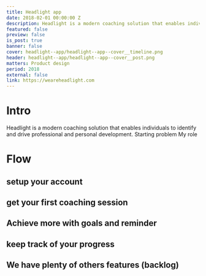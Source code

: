 ```yaml
---
title: Headlight app
date: 2018-02-01 00:00:00 Z
description: Headlight is a modern coaching solution that enables individuals to identify and drive professional and personal development.
featured: false
preview: false
is_post: true
banner: false
cover: headlight--app/headlight--app--cover__timeline.png
header: headlight--app/headlight--app--cover__post.png
matters: Product design
period: 2018
external: false
link: https://weareheadlight.com
---
```


# Intro
Headlight is a modern coaching solution that enables individuals to identify and drive professional and personal development.
Starting problem
My role
# Flow
## setup your account
## get your first coaching session
## Achieve more with goals and reminder
## keep track of your progress
## We have plenty of others features (backlog)